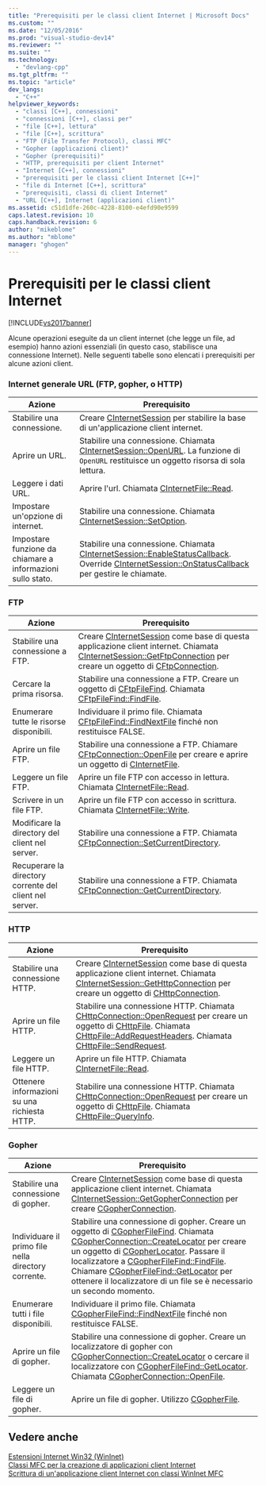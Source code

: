 ```yaml
---
title: "Prerequisiti per le classi client Internet | Microsoft Docs"
ms.custom: ""
ms.date: "12/05/2016"
ms.prod: "visual-studio-dev14"
ms.reviewer: ""
ms.suite: ""
ms.technology: 
  - "devlang-cpp"
ms.tgt_pltfrm: ""
ms.topic: "article"
dev_langs: 
  - "C++"
helpviewer_keywords: 
  - "classi [C++], connessioni"
  - "connessioni [C++], classi per"
  - "file [C++], lettura"
  - "file [C++], scrittura"
  - "FTP (File Transfer Protocol), classi MFC"
  - "Gopher (applicazioni client)"
  - "Gopher (prerequisiti)"
  - "HTTP, prerequisiti per client Internet"
  - "Internet [C++], connessioni"
  - "prerequisiti per le classi client Internet [C++]"
  - "file di Internet [C++], scrittura"
  - "prerequisiti, classi di client Internet"
  - "URL [C++], Internet (applicazioni client)"
ms.assetid: c51d1dfe-260c-4228-8100-e4efd90e9599
caps.latest.revision: 10
caps.handback.revision: 6
author: "mikeblome"
ms.author: "mblome"
manager: "ghogen"
---
```

# Prerequisiti per le classi client Internet
[!INCLUDE[vs2017banner](../assembler/inline/includes/vs2017banner.md)]

Alcune operazioni eseguite da un client internet \(che legge un file, ad esempio\) hanno azioni essenziali \(in questo caso, stabilisce una connessione Internet\).  Nelle seguenti tabelle sono elencati i prerequisiti per alcune azioni client.  
  
### Internet generale URL \(FTP, gopher, o HTTP\)  
  
|Azione|Prerequisito|  
|------------|------------------|  
|Stabilire una connessione.|Creare [CInternetSession](../mfc/reference/cinternetsession-class.md) per stabilire la base di un'applicazione client internet.|  
|Aprire un URL.|Stabilire una connessione.  Chiamata [CInternetSession::OpenURL](../Topic/CInternetSession::OpenURL.md).  La funzione di `OpenURL` restituisce un oggetto risorsa di sola lettura.|  
|Leggere i dati URL.|Aprire l'url.  Chiamata [CInternetFile::Read](../Topic/CInternetFile::Read.md).|  
|Impostare un'opzione di internet.|Stabilire una connessione.  Chiamata [CInternetSession::SetOption](../Topic/CInternetSession::SetOption.md).|  
|Impostare funzione da chiamare a informazioni sullo stato.|Stabilire una connessione.  Chiamata [CInternetSession::EnableStatusCallback](../Topic/CInternetSession::EnableStatusCallback.md).  Override [CInternetSession::OnStatusCallback](../Topic/CInternetSession::OnStatusCallback.md) per gestire le chiamate.|  
  
### FTP  
  
|Azione|Prerequisito|  
|------------|------------------|  
|Stabilire una connessione a FTP.|Creare [CInternetSession](../mfc/reference/cinternetsession-class.md) come base di questa applicazione client internet.  Chiamata [CInternetSession::GetFtpConnection](../Topic/CInternetSession::GetFtpConnection.md) per creare un oggetto di [CFtpConnection](../mfc/reference/cftpconnection-class.md).|  
|Cercare la prima risorsa.|Stabilire una connessione a FTP.  Creare un oggetto di [CFtpFileFind](../mfc/reference/cftpfilefind-class.md).  Chiamata [CFtpFileFind::FindFile](../Topic/CFtpFileFind::FindFile.md).|  
|Enumerare tutte le risorse disponibili.|Individuare il primo file.  Chiamata [CFtpFileFind::FindNextFile](../Topic/CFtpFileFind::FindNextFile.md) finché non restituisce FALSE.|  
|Aprire un file FTP.|Stabilire una connessione a FTP.  Chiamare [CFtpConnection::OpenFile](../Topic/CFtpConnection::OpenFile.md) per creare e aprire un oggetto di [CInternetFile](../mfc/reference/cinternetfile-class.md).|  
|Leggere un file FTP.|Aprire un file FTP con accesso in lettura.  Chiamata [CInternetFile::Read](../Topic/CInternetFile::Read.md).|  
|Scrivere in un file FTP.|Aprire un file FTP con accesso in scrittura.  Chiamata [CInternetFile::Write](../Topic/CInternetFile::Write.md).|  
|Modificare la directory del client nel server.|Stabilire una connessione a FTP.  Chiamata [CFtpConnection::SetCurrentDirectory](../Topic/CFtpConnection::SetCurrentDirectory.md).|  
|Recuperare la directory corrente del client nel server.|Stabilire una connessione a FTP.  Chiamata [CFtpConnection::GetCurrentDirectory](../Topic/CFtpConnection::GetCurrentDirectory.md).|  
  
### HTTP  
  
|Azione|Prerequisito|  
|------------|------------------|  
|Stabilire una connessione HTTP.|Creare [CInternetSession](../mfc/reference/cinternetsession-class.md) come base di questa applicazione client internet.  Chiamata [CInternetSession::GetHttpConnection](../Topic/CInternetSession::GetHttpConnection.md) per creare un oggetto di [CHttpConnection](../mfc/reference/chttpconnection-class.md).|  
|Aprire un file HTTP.|Stabilire una connessione HTTP.  Chiamata [CHttpConnection::OpenRequest](../Topic/CHttpConnection::OpenRequest.md) per creare un oggetto di [CHttpFile](../mfc/reference/chttpfile-class.md).  Chiamata [CHttpFile::AddRequestHeaders](../Topic/CHttpFile::AddRequestHeaders.md).  Chiamata [CHttpFile::SendRequest](../Topic/CHttpFile::SendRequest.md).|  
|Leggere un file HTTP.|Aprire un file HTTP.  Chiamata [CInternetFile::Read](../Topic/CInternetFile::Read.md).|  
|Ottenere informazioni su una richiesta HTTP.|Stabilire una connessione HTTP.  Chiamata [CHttpConnection::OpenRequest](../Topic/CHttpConnection::OpenRequest.md) per creare un oggetto di [CHttpFile](../mfc/reference/chttpfile-class.md).  Chiamata [CHttpFile::QueryInfo](../Topic/CHttpFile::QueryInfo.md).|  
  
### Gopher  
  
|Azione|Prerequisito|  
|------------|------------------|  
|Stabilire una connessione di gopher.|Creare [CInternetSession](../mfc/reference/cinternetsession-class.md) come base di questa applicazione client internet.  Chiamata [CInternetSession::GetGopherConnection](../Topic/CInternetSession::GetGopherConnection.md) per creare [CGopherConnection](../mfc/reference/cgopherconnection-class.md).|  
|Individuare il primo file nella directory corrente.|Stabilire una connessione di gopher.  Creare un oggetto di [CGopherFileFind](../mfc/reference/cgopherfilefind-class.md).  Chiamata [CGopherConnection::CreateLocator](../Topic/CGopherConnection::CreateLocator.md) per creare un oggetto di [CGopherLocator](../mfc/reference/cgopherlocator-class.md).  Passare il localizzatore a [CGopherFileFind::FindFile](../Topic/CGopherFileFind::FindFile.md).  Chiamare [CGopherFileFind::GetLocator](../Topic/CGopherFileFind::GetLocator.md) per ottenere il localizzatore di un file se è necessario un secondo momento.|  
|Enumerare tutti i file disponibili.|Individuare il primo file.  Chiamata [CGopherFileFind::FindNextFile](../Topic/CGopherFileFind::FindNextFile.md) finché non restituisce FALSE.|  
|Aprire un file di gopher.|Stabilire una connessione di gopher.  Creare un localizzatore di gopher con [CGopherConnection::CreateLocator](../Topic/CGopherConnection::CreateLocator.md) o cercare il localizzatore con [CGopherFileFind::GetLocator](../Topic/CGopherFileFind::GetLocator.md).  Chiamata [CGopherConnection::OpenFile](../Topic/CGopherConnection::OpenFile.md).|  
|Leggere un file di gopher.|Aprire un file di gopher.  Utilizzo [CGopherFile](../mfc/reference/cgopherfile-class.md).|  
  
## Vedere anche  
 [Estensioni Internet Win32 \(WinInet\)](../mfc/win32-internet-extensions-wininet.md)   
 [Classi MFC per la creazione di applicazioni client Internet](../mfc/mfc-classes-for-creating-internet-client-applications.md)   
 [Scrittura di un'applicazione client Internet con classi WinInet MFC](../mfc/writing-an-internet-client-application-using-mfc-wininet-classes.md)